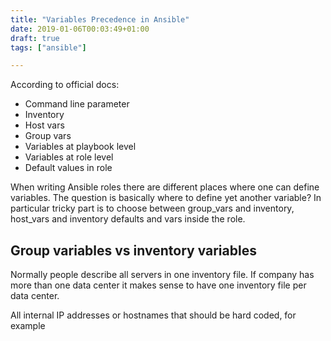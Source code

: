 ```yaml
---
title: "Variables Precedence in Ansible"
date: 2019-01-06T00:03:49+01:00
draft: true
tags: ["ansible"]

---
```


According to official docs:

- Command line parameter
- Inventory
- Host vars
- Group vars
- Variables at playbook level
- Variables at role level
- Default values in role

When writing Ansible roles there are different places where one can define variables. The question is basically where to define yet another variable? In particular tricky part is to choose between group_vars and inventory, host_vars and inventory defaults and vars inside the role.

## Group variables vs inventory variables

Normally people describe all servers in one inventory file. If company has more than one data center it makes sense to have one inventory file per data center. 

All internal IP addresses or hostnames that should be hard coded, for example


